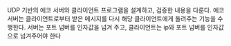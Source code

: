 UDP 기반의 에코 서버와 클라이언트 프로그램을 설계하고, 검증한 내용을 다룬다. 
에코 서버는 클라이언트로부터 받은 메시지를 다시 해당 클라이언트에게 돌려주는 기능을 수행한다. 
서버는 포트 넘버를 인자값을 넘겨 주고,
클라이언트는 ip와 포트 넘버를 인자값으로 넘겨주어야 한다
